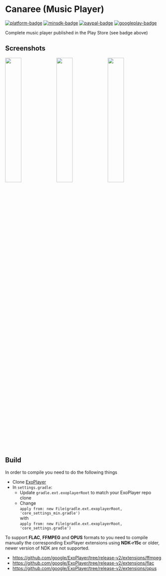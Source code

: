 [github]:            https://github.com/ologe/canaree-music-player
[paypal-url]:        https://paypal.me/nextmusicplayer
[googleplay-url]:    https://play.google.com/store/apps/details?id=dev.olog.msc

[platform-badge]:   https://img.shields.io/badge/Platform-Android-F3745F.svg
[paypal-badge]:     https://img.shields.io/badge/Donate-Paypal-F3745F.svg
[googleplay-badge]: https://img.shields.io/badge/Google_Play-Demo-F3745F.svg
[minsdk-badge]:     https://img.shields.io/badge/minSdkVersion-21-F3745F.svg

<!------------------------------------------------------------------------------------------------------->


Canaree (Music Player)
=

[![platform-badge]][github]
[![minsdk-badge]][github]
[![paypal-badge]][paypal-url]
[![googleplay-badge]][googleplay-url]

Complete music player published in the Play Store (see badge above)

## Screenshots
<div style="dispaly:flex">
    <img src="https://github.com/ologe/canaree-music-player/blob/master/images/device-2018-10-28-235818.png" width="32%">
    <img src="https://github.com/ologe/canaree-music-player/blob/master/images/device-2018-10-29-001417.png" width="32%">
    <img src="https://github.com/ologe/canaree-music-player/blob/master/images/device-2018-10-29-002256.png" width="32%">
</div>

## Build
In order to compile you need to do the following things 
* Clone [ExoPlayer](https://github.com/google/ExoPlayer)
* In `settings.gradle`:
  - Update `gradle.ext.exoplayerRoot` to match your ExoPlayer repo clone
  - Change <br> ```apply from: new File(gradle.ext.exoplayerRoot, 'core_settings_min.gradle')``` </br>with</br> ```apply from: new File(gradle.ext.exoplayerRoot, 'core_settings.gradle')```

To support **FLAC**, **FFMPEG** and **OPUS** formats to you need to compile manually the corresponding ExoPlayer extensions using <b>NDK-r15c</b> or older, newer version of NDK are not supported.
* https://github.com/google/ExoPlayer/tree/release-v2/extensions/ffmpeg
* https://github.com/google/ExoPlayer/tree/release-v2/extensions/flac
* https://github.com/google/ExoPlayer/tree/release-v2/extensions/opus
